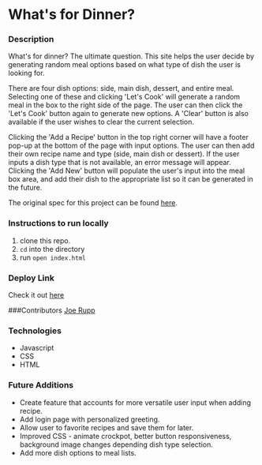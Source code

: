 # What's for Dinner?

### Description
What's for dinner? The ultimate question. This site helps the user decide by generating random meal options based on what type of dish the user is looking for.

There are four dish options: side, main dish, dessert, and entire meal. Selecting one of these and clicking 'Let's Cook' will generate a random meal in the box to the right side of the page. The user can then click the 'Let's Cook' button again to generate new options. A 'Clear' button is also available if the user wishes to clear the current selection.

Clicking the 'Add a Recipe' button in the top right corner will have a footer pop-up at the bottom of the page with input options. The user can then add their own recipe name and type (side, main dish or dessert). If the user inputs a dish type that is not available, an error message will appear. Clicking the 'Add New' button will populate the user's input into the meal box area, and add their dish to the appropriate list so it can be generated in the future.

The original spec for this project can be found [here](https://frontend.turing.io/projects/module-1/dinner.html).

### Instructions to run locally
1. clone this repo.
2. `cd` into the directory
3. run `open index.html`

### Deploy Link
Check it out [here](https://joerupp.github.io/whats-for-dinner/)

###Contributors
[Joe Rupp](https://github.com/JoeRupp)

### Technologies
- Javascript
- CSS
- HTML

### Future Additions
- Create feature that accounts for more versatile user input when adding recipe.
- Add login page with personalized greeting.
- Allow user to favorite recipes and save them for later.
- Improved CSS - animate crockpot, better button responsiveness, background image changes depending dish type selection.
- Add more dish options to meal lists.
